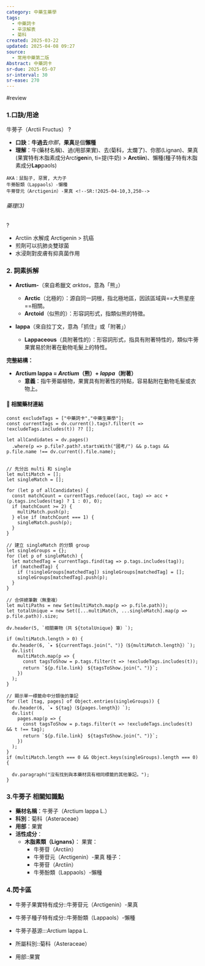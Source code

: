 ```yaml
---
category: 中藥生藥學
tags:
  - 中藥詞卡
  - 辛涼解表
  - 菊科
created: 2025-03-22
updated: 2025-04-08 09:27
source:
  - 常用中藥第二版
Abstract: 中藥詞卡
sr-due: 2025-05-07
sr-interval: 30
sr-ease: 270
---
```

#review
### 1.口訣/用途
牛蒡子（Arctii Fructus）
?
- **口訣**：**牛過去***你那*，**果真**是個**懶種**
- **理解**：牛(藥材名稱)、過(用部果實)、去(菊科，太爛了)、你那(Lignan)、果真(果實特有木脂素成分Arc*ti***gen**in, ti=提(牛奶) > **Arctiin**)、懶種(種子特有木脂素成分**Lap**paols)
> 
	AKA：鼠黏子, 惡實, 大力子
	牛蒡酚類（Lappaols）-懶種
	牛蒡苷元（Arctigenin）-果真 <!--SR:!2025-04-10,3,250-->

###### 藥理(3)
?
- Arctiin 水解成 Arctigenin > 抗癌
- 煎劑可以抗肺炎雙球菌
- 水浸劑對皮膚有抑真菌作用 <!--SR:!2025-04-11,4,270-->



### 2. 詞素拆解

- **Arctium-**（來自希臘文 *arktos*，意為「熊」）
  - **Arctic**（北極的）：源自同一詞根，指北極地區，因該區域與==大熊星座==相關。
  - **Arctoid**（似熊的）：形容詞形式，指類似熊的特徵。 

- **lappa**（來自拉丁文，意為「抓住」或「附著」）
  - **Lappaceous**（具附著性的）：形容詞形式，指具有附著特性的，類似牛蒡果實易於附著在動物毛髮上的特性。

**完整結構：**

- **Arctium lappa = *Arctium*（熊）+ *lappa*（附著）**
  - **意義**：指牛蒡屬植物，果實具有附著性的特點，容易黏附在動物毛髮或衣物上。 


#### 📌 相關藥材連結


```dataviewjs
const excludeTags = ["中藥詞卡","中藥生藥學"];
const currentTags = dv.current().tags?.filter(t => !excludeTags.includes(t)) ?? [];

let allCandidates = dv.pages()
  .where(p => p.file?.path?.startsWith("國考/") && p.tags && p.file.name !== dv.current().file.name);


// 先分出 multi 和 single
let multiMatch = [];
let singleMatch = [];

for (let p of allCandidates) {
  const matchCount = currentTags.reduce((acc, tag) => acc + (p.tags.includes(tag) ? 1 : 0), 0);
  if (matchCount >= 2) {
    multiMatch.push(p);
  } else if (matchCount === 1) {
    singleMatch.push(p);
  }
}

// 建立 singleMatch 的分類 group
let singleGroups = {};
for (let p of singleMatch) {
  let matchedTag = currentTags.find(tag => p.tags.includes(tag));
  if (matchedTag) {
    if (!singleGroups[matchedTag]) singleGroups[matchedTag] = [];
    singleGroups[matchedTag].push(p);
  }
}

// 合併總筆數（無重複）
let multiPaths = new Set(multiMatch.map(p => p.file.path));
let totalUnique = new Set([...multiMatch, ...singleMatch].map(p => p.file.path)).size;

dv.header(5, `相關藥物（共 ${totalUnique} 筆）`);

if (multiMatch.length > 0) {
  dv.header(6, `▸ ${currentTags.join("、")}（${multiMatch.length}）`);
  dv.list(
    multiMatch.map(p => {
      const tagsToShow = p.tags.filter(t => !excludeTags.includes(t));
      return `${p.file.link}　${tagsToShow.join("、")}`;
    })
  );
}

// 顯示單一標籤命中分類後的筆記
for (let [tag, pages] of Object.entries(singleGroups)) {
  dv.header(6, `▸ ${tag}（${pages.length}）`);
  dv.list(
    pages.map(p => {
      const tagsToShow = p.tags.filter(t => !excludeTags.includes(t) && t !== tag);
      return `${p.file.link}　${tagsToShow.join("、")}`;
    })
  );
}
if (multiMatch.length === 0 && Object.keys(singleGroups).length === 0) {

  dv.paragraph("沒有找到與本藥材具有相同標籤的其他筆記。");
}

```


### 3.牛蒡子 相關知識點

- **藥材名稱**：牛蒡子（Arctium lappa L.）
- **科別**：菊科（Asteraceae）
- **用部**：果實
- **活性成分**：
  - **木脂素類（Lignans）**：
    果實：
    - 牛蒡苷（Arctiin）
    - 牛蒡苷元（Arctigenin）-果真
    種子：
    - 牛蒡苷（Arctiin）
    - 牛蒡酚類（Lappaols）-懶種




### 4.閃卡區

- 牛蒡子果實特有成分::牛蒡苷元（Arctigenin）-果真 

- 牛蒡子種子特有成分::牛蒡酚類（Lappaols）-懶種 
- 牛蒡子基源:::Arctium lappa L. 
- 所屬科別::菊科（Asteraceae） 
- 用部::果實 <!--SR:!2025-04-11,4,270!2025-04-11,4,270-->